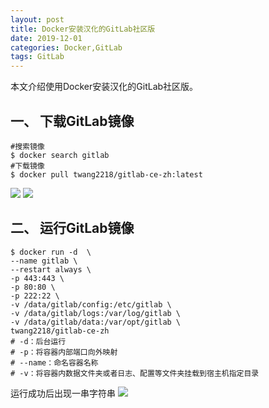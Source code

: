 ```yaml
---
layout: post
title: Docker安装汉化的GitLab社区版
date: 2019-12-01
categories: Docker,GitLab
tags: GitLab
---
```

本文介绍使用Docker安装汉化的GitLab社区版。

## 一、 下载GitLab镜像

```
#搜索镜像
$ docker search gitlab
#下载镜像
$ docker pull twang2218/gitlab-ce-zh:latest
```
![](../docker-gitlab-1.jpg)
![](../docker-gitlab-2.jpg)

## 二、 运行GitLab镜像

```
$ docker run -d  \
--name gitlab \
--restart always \
-p 443:443 \
-p 80:80 \
-p 222:22 \
-v /data/gitlab/config:/etc/gitlab \
-v /data/gitlab/logs:/var/log/gitlab \
-v /data/gitlab/data:/var/opt/gitlab \
twang2218/gitlab-ce-zh
# -d：后台运行
# -p：将容器内部端口向外映射
# --name：命名容器名称
# -v：将容器内数据文件夹或者日志、配置等文件夹挂载到宿主机指定目录
```

运行成功后出现一串字符串
![](../docker-gitlab-3.jpg)
